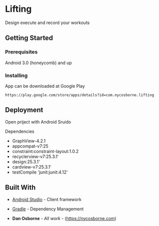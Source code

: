 # Lifting

Design execute and record your workouts

## Getting Started


### Prerequisites

Android 3.0 (honeycomb) and up

### Installing

App can be downloaded at Google Play

```
https://play.google.com/store/apps/details?id=com.nycosborne.lifting
```

## Deployment

Open priject with Android Sruido

Dependencies  
* GraphView-4.2.1 
* appcompat-v7:25
* constraint:constraint-layout:1.0.2
* recyclerview-v7:25.3.1'
* design:25.3.1'
* cardview-v7:25.3.1'
* testCompile 'junit:junit:4.12'

## Built With

* [Android Studio](https://developer.android.com/studio/index.html) - Client framework
* [Gradle](https://maven.apache.org/) - Dependency Management


* **Dan Osborne** - *All work* - (https://nycosborne.com)

